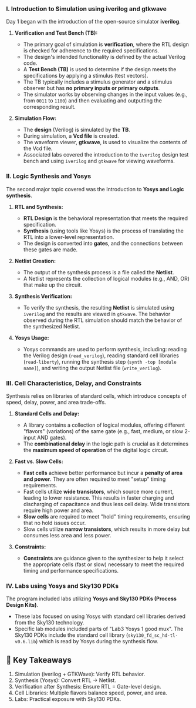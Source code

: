 
### I. Introduction to Simulation using iverilog and gtkwave

Day 1 began with the introduction of the open-source simulator **iverilog**.

1.  **Verification and Test Bench (TB):**
    *   The primary goal of simulation is **verification**, where the RTL design is checked for adherence to the required specifications.
    *   The design's intended functionality is defined by the actual Verilog code.
    *   A **Test Bench (TB)** is used to determine if the design meets the specifications by applying a stimulus (test vectors).
    *   The TB typically includes a stimulus generator and a stimulus observer but has **no primary inputs or primary outputs**.
    *   The simulator works by observing changes in the input values (e.g., from `0011` to `1100`) and then evaluating and outputting the corresponding result.

2.  **Simulation Flow:**
    *   The **design** (Verilog) is simulated by the **TB**.
    *   During simulation, a **Vcd file** is created.
    *   The waveform viewer, **gtkwave**, is used to visualize the contents of the Vcd file.
    *   Associated labs covered the introduction to the `iverilog` design test bench and using `iverilog` and `gtkwave` for viewing waveforms.

### II. Logic Synthesis and Yosys

The second major topic covered was the Introduction to **Yosys and Logic synthesis**.

1.  **RTL and Synthesis:**
    *   **RTL Design** is the behavioral representation that meets the required specification.
    *   **Synthesis** (using tools like Yosys) is the process of translating the RTL into a lower-level representation.
    *   The design is converted into **gates**, and the connections between these gates are made.

2.  **Netlist Creation:**
    *   The output of the synthesis process is a file called the **Netlist**.
    *   A Netlist represents the collection of logical modules (e.g., AND, OR) that make up the circuit.

3.  **Synthesis Verification:**
    *   To verify the synthesis, the resulting **Netlist** is simulated using `iverilog` and the results are viewed in `gtkwave`. The behavior observed during the RTL simulation should match the behavior of the synthesized Netlist.

4.  **Yosys Usage:**
    *   Yosys commands are used to perform synthesis, including: reading the Verilog design (`read_verilog`), reading standard cell libraries (`read-liberty`), running the synthesis step (`synth -top [module name]`), and writing the output Netlist file (`write_verilog`).

### III. Cell Characteristics, Delay, and Constraints

Synthesis relies on libraries of standard cells, which introduce concepts of speed, delay, power, and area trade-offs.

1.  **Standard Cells and Delay:**
    *   A library contains a collection of logical modules, offering different "flavors" (variations) of the same gate (e.g., fast, medium, or slow 2-input AND gates).
    *   The **combinational delay** in the logic path is crucial as it determines the **maximum speed of operation** of the digital logic circuit.

2.  **Fast vs. Slow Cells:**
    *   **Fast cells** achieve better performance but incur a **penalty of area and power**. They are often required to meet "setup" timing requirements.
    *   Fast cells utilize **wide transistors**, which source more current, leading to lower resistance. This results in faster charging and discharging of capacitance and thus less cell delay. Wide transistors require high power and area.
    *   **Slow cells** are required to meet "hold" timing requirements, ensuring that no hold issues occur.
    *   Slow cells utilize **narrow transistors**, which results in more delay but consumes less area and less power.

3.  **Constraints:**
    *   **Constraints** are guidance given to the synthesizer to help it select the appropriate cells (fast or slow) necessary to meet the required timing and performance specifications.

### IV. Labs using Yosys and Sky130 PDKs

The program included labs utilizing **Yosys and Sky130 PDKs (Process Design Kits)**.

*   These labs focused on using Yosys with standard cell libraries derived from the Sky130 technology.
*   Specific lab modules included parts of "Lab3 Yosys 1 good mux". The Sky130 PDKs include the standard cell library (`sky130_fd_sc_hd-tl-v0.6.lib`) which is read by Yosys during the synthesis flow.

## 🎯 Key Takeaways
   1) Simulation (iverilog + GTKWave): Verify RTL behavior.
   2) Synthesis (Yosys): Convert RTL → Netlist.
   3) Verification after Synthesis: Ensure RTL = Gate-level design.
   4) Cell Libraries: Multiple flavors balance speed, power, and area.
   5) Labs: Practical exposure with Sky130 PDKs.
